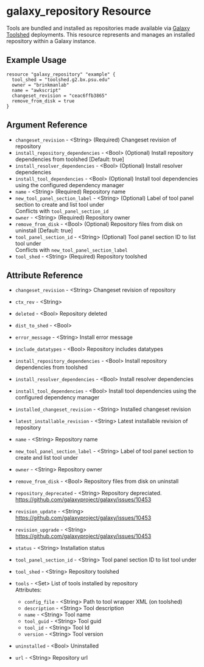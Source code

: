 # galaxy_repository Resource

Tools are bundled and installed as repositories made available via [Galaxy Toolshed](https://toolshed.g2.bx.psu.edu/) deployments. This resource represents and manages an installed repository within a Galaxy instance.

## Example Usage

```hcl
resource "galaxy_repository" "example" {
  tool_shed = "toolshed.g2.bx.psu.edu"
  owner = "brinkmanlab"
  name = "awkscript"
  changeset_revision = "ceac6ffb3865"
  remove_from_disk = true
}
```

## Argument Reference

* `changeset_revision` - &lt;String&gt; (Required) Changeset revision of repository  
* `install_repository_dependencies` - &lt;Bool&gt; (Optional) Install repository dependencies from toolshed \[Default: true]  
* `install_resolver_dependencies` - &lt;Bool&gt; (Optional) Install resolver dependencies  
* `install_tool_dependencies` - &lt;Bool&gt; (Optional) Install tool dependencies using the configured dependency manager  
* `name` - &lt;String&gt; (Required) Repository name  
* `new_tool_panel_section_label` - &lt;String&gt; (Optional) Label of tool panel section to create and list tool under  
  Conflicts with `tool_panel_section_id`  
* `owner` - &lt;String&gt; (Required) Repository owner  
* `remove_from_disk` - &lt;Bool&gt; (Optional) Repository files from disk on uninstall \[Default: true]  
* `tool_panel_section_id` - &lt;String&gt; (Optional) Tool panel section ID to list tool under  
  Conflicts with `new_tool_panel_section_label`  
* `tool_shed` - &lt;String&gt; (Required) Repository toolshed  


## Attribute Reference

* `changeset_revision` - &lt;String&gt; Changeset revision of repository  
* `ctx_rev` - &lt;String&gt;   
* `deleted` - &lt;Bool&gt; Repository deleted  
* `dist_to_shed` - &lt;Bool&gt;   
* `error_message` - &lt;String&gt; Install error message  
* `include_datatypes` - &lt;Bool&gt; Repository includes datatypes  
* `install_repository_dependencies` - &lt;Bool&gt; Install repository dependencies from toolshed  
* `install_resolver_dependencies` - &lt;Bool&gt; Install resolver dependencies  
* `install_tool_dependencies` - &lt;Bool&gt; Install tool dependencies using the configured dependency manager  
* `installed_changeset_revision` - &lt;String&gt; Installed changeset revision  
* `latest_installable_revision` - &lt;String&gt; Latest installable revision of repository  
* `name` - &lt;String&gt; Repository name  
* `new_tool_panel_section_label` - &lt;String&gt; Label of tool panel section to create and list tool under  
* `owner` - &lt;String&gt; Repository owner  
* `remove_from_disk` - &lt;Bool&gt; Repository files from disk on uninstall  
* `repository_deprecated` - &lt;String&gt; Repository depreciated. https://github.com/galaxyproject/galaxy/issues/10453  
* `revision_update` - &lt;String&gt; https://github.com/galaxyproject/galaxy/issues/10453  
* `revision_upgrade` - &lt;String&gt; https://github.com/galaxyproject/galaxy/issues/10453  
* `status` - &lt;String&gt; Installation status  
* `tool_panel_section_id` - &lt;String&gt; Tool panel section ID to list tool under  
* `tool_shed` - &lt;String&gt; Repository toolshed  
* `tools` - &lt;Set&gt; List of tools installed by repository  
  Attributes:  
  * `config_file` - &lt;String&gt; Path to tool wrapper XML (on toolshed)  
  * `description` - &lt;String&gt; Tool description  
  * `name` - &lt;String&gt; Tool name  
  * `tool_guid` - &lt;String&gt; Tool guid  
  * `tool_id` - &lt;String&gt; Tool Id  
  * `version` - &lt;String&gt; Tool version  

* `uninstalled` - &lt;Bool&gt; Uninstalled  
* `url` - &lt;String&gt; Repository url  

